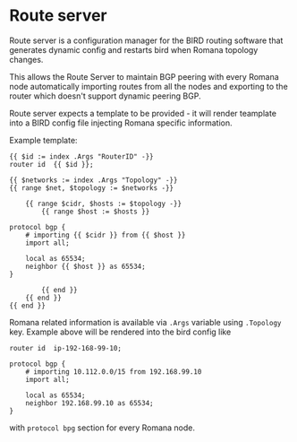 # Route server

Route server is a configuration manager for the BIRD routing software
that generates dynamic config and restarts bird when Romana topology changes.

This allows the Route Server to maintain BGP peering with every Romana node automatically importing routes from all the nodes and exporting
to the router which doesn't support dynamic peering BGP.

Route server expects a template to be provided - it will render teamplate into a BIRD config file injecting Romana specific information.


Example template:
```
{{ $id := index .Args "RouterID" -}}
router id  {{ $id }};

{{ $networks := index .Args "Topology" -}}
{{ range $net, $topology := $networks -}}

	{{ range $cidr, $hosts := $topology -}}
		{{ range $host := $hosts }}

protocol bgp {
	# importing {{ $cidr }} from {{ $host }}
	import all;

	local as 65534;
	neighbor {{ $host }} as 65534;
}

		{{ end }}
	{{ end }}
{{ end }}
```

Romana related information is available via `.Args` variable using `.Topology` key.
Example above will be rendered into the bird config like

```
router id  ip-192-168-99-10;

protocol bgp {
	# importing 10.112.0.0/15 from 192.168.99.10
	import all;

	local as 65534;
	neighbor 192.168.99.10 as 65534;
}
```

with `protocol bpg` section for every Romana node.
